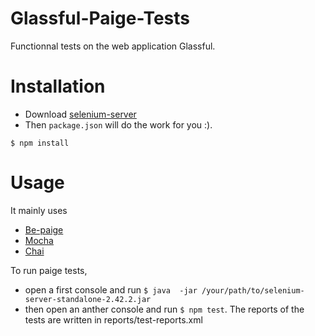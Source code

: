 Glassful-Paige-Tests
=====================
Functionnal tests on the web application Glassful.

# Installation
- Download [selenium-server](http://www.seleniumhq.org/download/)
- Then `package.json` will do the work for you :).

```
$ npm install
```

# Usage

It mainly uses 
- [Be-paige](https://github.com/behance/Paige)
- [Mocha](http://visionmedia.github.io/mocha/)
- [Chai](http://chaijs.com/)

To run paige tests, 
- open a first console and run `$ java  -jar /your/path/to/selenium-server-standalone-2.42.2.jar`
- then open an anther console and run `$ npm test`. The reports of the tests are written in reports/test-reports.xml
